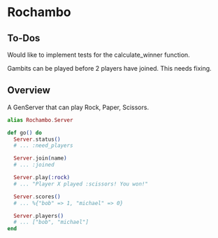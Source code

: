 # Rochambo

## To-Dos

Would like to implement tests for the calculate_winner function.

Gambits can be played before 2 players have joined. This needs fixing.

## Overview

A GenServer that can play Rock, Paper, Scissors.

```elixir
alias Rochambo.Server

def go() do
  Server.status()
  # ... :need_players

  Server.join(name)
  # ... :joined

  Server.play(:rock)
  # ... "Player X played :scissors! You won!"

  Server.scores() 
  # ... %{"bob" => 1, "michael" => 0}

  Server.players()
  # ... ["bob", "michael"]
end
```
